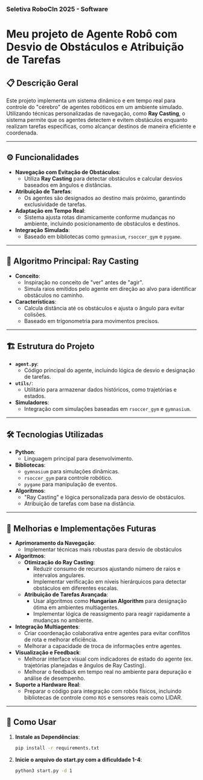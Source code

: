 ### Seletiva RoboCIn 2025 - Software

# Meu projeto de Agente Robô com Desvio de Obstáculos e Atribuição de Tarefas



## 📋 Descrição Geral
Este projeto implementa um sistema dinâmico e em tempo real para controle do "cérebro" de agentes robóticos em um ambiente simulado. Utilizando técnicas personalizadas de navegação, como **Ray Casting**, o sistema permite que os agentes detectem e evitem obstáculos enquanto realizam tarefas específicas, como alcançar destinos de maneira eficiente e coordenada.

---

## ⚙️ Funcionalidades
- **Navegação com Evitação de Obstáculos**:
  - Utiliza **Ray Casting** para detectar obstáculos e calcular desvios baseados em ângulos e distâncias.
- **Atribuição de Tarefas**:
  - Os agentes são designados ao destino mais próximo, garantindo exclusividade de tarefas.
- **Adaptação em Tempo Real**:
  - Sistema ajusta rotas dinamicamente conforme mudanças no ambiente, incluindo posicionamento de obstáculos e destinos.
- **Integração Simulada**:
  - Baseado em bibliotecas como `gymnasium`, `rsoccer_gym` e `pygame`.

---

## 🧠 Algoritmo Principal: Ray Casting
- **Conceito**:
  - Inspiração no conceito de "ver" antes de "agir".
  - Simula raios emitidos pelo agente em direção ao alvo para identificar obstáculos no caminho.
- **Características**:
  - Calcula distância até os obstáculos e ajusta o ângulo para evitar colisões.
  - Baseado em trigonometria para movimentos precisos.

---

## 🏗️ Estrutura do Projeto
- **`agent.py`**:
  - Código principal do agente, incluindo lógica de desvio e designação de tarefas.
- **`utils/`**:
  - Utilitário para armazenar dados históricos, como trajetórias e estados.
- **Simuladores**:
  - Integração com simulações baseadas em `rsoccer_gym` e `gymnasium`.

---

## 🛠️ Tecnologias Utilizadas
- **Python**:
  - Linguagem principal para desenvolvimento.
- **Bibliotecas**:
  - `gymnasium` para simulações dinâmicas.
  - `rsoccer_gym` para controle robótico.
  - `pygame` para manipulação de eventos.
- **Algoritmos**:
  - "Ray Casting" e lógica personalizada para desvio de obstáculos.
  - Atribuição de tarefas com base na distância.

---

## 🚀 Melhorias e Implementações Futuras
- **Aprimoramento da Navegação**:
  - Implementar técnicas mais robustas para desvio de obstáculos
- **Algoritmos**:
  - **Otimização do Ray Casting**:
    - Reduzir consumo de recursos ajustando número de raios e intervalos angulares.
    - Implementar verificação em níveis hierárquicos para detectar obstáculos em diferentes escalas.
  - **Atribuição de Tarefas Avançada**:
    - Usar algoritmos como **Hungarian Algorithm** para designação ótima em ambientes multiagentes.
    - Implementar lógica de reassigmento para reagir rapidamente a mudanças no ambiente.
- **Integração Multiagentes**:
  - Criar coordenação colaborativa entre agentes para evitar conflitos de rota e melhorar eficiência.
  - Melhorar a capacidade de troca de informações entre agentes.
- **Visualização e Feedback**:
  - Melhorar interface visual com indicadores de estado do agente (ex. trajetórias planejadas e ângulos de Ray Casting).
  - Melhorar o feedback em tempo real no ambiente para depuração e análise de desempenho.
- **Suporte a Hardware Real**:
  - Preparar o código para integração com robôs físicos, incluindo bibliotecas de controle como `ROS` e sensores reais como LIDAR.


---

## 🚀 Como Usar
1. **Instale as Dependências**:
   ```bash
   pip install -r requirements.txt
2. **Inicie o arquivo do start.py com a dificuldade 1-4**:
   ```bash
   python3 start.py -d 1
